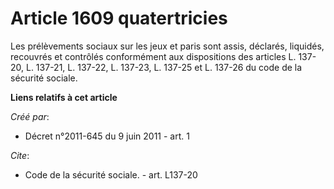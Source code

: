 # Article 1609 quatertricies

Les prélèvements sociaux sur les jeux et paris sont assis, déclarés, liquidés, recouvrés et contrôlés conformément aux
dispositions des articles L. 137-20, L. 137-21, L. 137-22, L. 137-23, L. 137-25 et L. 137-26 du code de la sécurité sociale.

**Liens relatifs à cet article**

_Créé par_:

  - Décret n°2011-645 du 9 juin 2011 - art. 1

_Cite_:

  - Code de la sécurité sociale. - art. L137-20
